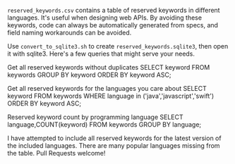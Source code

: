 `reserved_keywords.csv` contains a table of reserved keywords in different
languages. It's useful when designing web APIs. By avoiding these keywords,
code can always be automatically generated from specs, and field naming
workarounds can be avoided.

Use `convert_to_sqlite3.sh` to create `reserved_keywords.sqlite3`, then open it
with sqlite3. Here's a few queries that might serve your needs.

Get all reserved keywords without duplicates
    SELECT keyword FROM keywords GROUP BY keyword ORDER BY keyword ASC;

Get all reserved keywords for the languages you care about
    SELECT keyword FROM keywords WHERE language in ('java','javascript','swift') ORDER BY keyword ASC;

Reserved keyword count by programming language
    SELECT language,COUNT(keyword) FROM keywords GROUP BY language;

I have attempted to include all reserved keywords for the latest version of the
included languages. There are many popular languages missing from the
table. Pull Requests welcome!
